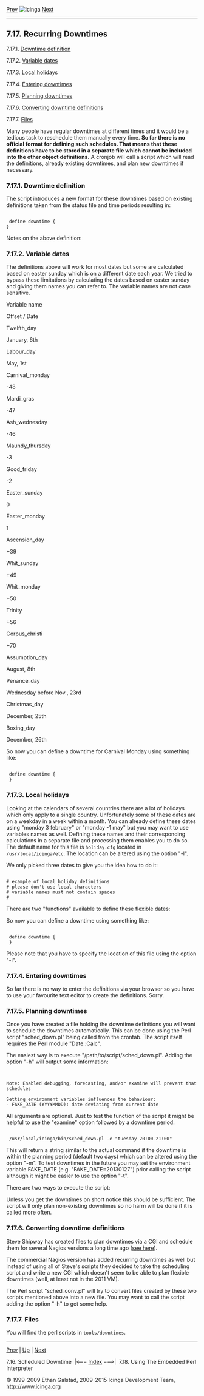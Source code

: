 [Prev](downtime.md) ![Icinga](../images/logofullsize.png "Icinga") [Next](embeddedperl.md)

* * * * *

7.17. Recurring Downtimes
-------------------------

7.17.1. [Downtime definition](recurring_downtimes.md#introduction)

7.17.2. [Variable dates](recurring_downtimes.md#variabledates)

7.17.3. [Local holidays](recurring_downtimes.md#localholidays)

7.17.4. [Entering downtimes](recurring_downtimes.md#enteringdowntimes)

7.17.5. [Planning downtimes](recurring_downtimes.md#planningdowntimes)

7.17.6. [Converting downtime
definitions](recurring_downtimes.md#conversion)

7.17.7. [Files](recurring_downtimes.md#files)

Many people have regular downtimes at different times and it would be a
tedious task to reschedule them manually every time. **So far there is
no official format for defining such schedules. That means that these
definitions have to be stored in a separate file which cannot be
included into the other object definitions.** A cronjob will call a
script which will read the definitions, already existing downtimes, and
plan new downtimes if necessary.

### 7.17.1. Downtime definition

The script introduces a new format for these downtimes based on existing
definitions taken from the status file and time periods resulting in:

<pre><code>
 define downtime {
}
</code></pre>

Notes on the above definition:















### 7.17.2. Variable dates

The definitions above will work for most dates but some are calculated
based on easter sunday which is on a different date each year. We tried
to bypass these limitations by calculating the dates based on easter
sunday and giving them names you can refer to. The variable names are
not case sensitive.

Variable name

Offset / Date

Twelfth\_day

January, 6th

Labour\_day

May, 1st

Carnival\_monday

-48

Mardi\_gras

-47

Ash\_wednesday

-46

Maundy\_thursday

-3

Good\_friday

-2

Easter\_sunday

0

Easter\_monday

1

Ascension\_day

+39

Whit\_sunday

+49

Whit\_monday

+50

Trinity

+56

Corpus\_christi

+70

Assumption\_day

August, 8th

Penance\_day

Wednesday before Nov., 23rd

Christmas\_day

December, 25th

Boxing\_day

December, 26th

So now you can define a downtime for Carnival Monday using something
like:

<pre><code>
 define downtime {
 }
</code></pre>

### 7.17.3. Local holidays

Looking at the calendars of several countries there are a lot of
holidays which only apply to a single country. Unfortunately some of
these dates are on a weekday in a week within a month. You can already
define these dates using "monday 3 february" or "monday -1 may" but you
may want to use variables names as well. Defining these names and their
corresponding calculations in a separate file and processing them
enables you to do so. The default name for this file is
`holiday.cfg` located in `/usr/local/icinga/etc`.
The location can be altered using the option "-l".

We only picked three dates to give you the idea how to do it:

<pre><code>
# example of local holiday definitions
# please don't use local characters
# variable names must not contain spaces
#
</code></pre>

There are two "functions" available to define these flexible dates:






So now you can define a downtime using something like:

<pre><code>
 define downtime {
 }
</code></pre>

Please note that you have to specify the location of this file using the
option "-l".

### 7.17.4. Entering downtimes

So far there is no way to enter the definitions via your browser so you
have to use your favourite text editor to create the definitions. Sorry.

### 7.17.5. Planning downtimes

Once you have created a file holding the downtime definitions you will
want to schedule the downtimes automatically. This can be done using the
Perl script "sched\_down.pl" being called from the crontab. The script
itself requires the Perl module "Date::Calc".

The easiest way is to execute "/path/to/script/sched\_down.pl". Adding
the option "-h" will output some information:

<pre><code>

Note: Enabled debugging, forecasting, and/or examine will prevent that schedules

Setting environment variables influences the behaviour:
- FAKE_DATE (YYYYMMDD): date deviating from current date
</code></pre>

All arguments are optional. Just to test the function of the script it
might be helpful to use the "examine" option followed by a downtime
period:

<pre><code>
 /usr/local/icinga/bin/sched_down.pl -e "tuesday 20:00-21:00"
</code></pre>

This will return a string similar to the actual command if the downtime
is within the planning period (default two days) which can be altered
using the option "-m". To test downtimes in the future you may set the
environment variable FAKE\_DATE (e.g. "FAKE\_DATE=20130127") prior
calling the script although it might be easier to use the option "-t".

There are two ways to execute the script:











Unless you get the downtimes on short notice this should be sufficient.
The script will only plan non-existing downtimes so no harm will be done
if it is called more often.

### 7.17.6. Converting downtime definitions

Steve Shipway has created files to plan downtimes via a CGI and schedule
them for several Nagios versions a long time ago ([see
here](https://exchange.icinga.org/exchange/downtime_sched%3A+recurring+downtime+scheduler)).

The commercial Nagios version has added recurring downtimes as well but
instead of using all of Steve's scripts they decided to take the
scheduling script and write a new CGI which doesn't seem to be able to
plan flexible downtimes (well, at least not in the 2011 VM).

The Perl script "sched\_conv.pl" will try to convert files created by
these two scripts mentioned above into a new file. You may want to call
the script adding the option "-h" to get some help.

### 7.17.7. Files

You will find the perl scripts in `tools/downtimes`.

* * * * *

[Prev](downtime.md) | [Up](ch07.md) | [Next](embeddedperl.md)

7.16. Scheduled Downtime  |<=== [Index](index.md) ===>|  7.18. Using The Embedded Perl Interpreter

© 1999-2009 Ethan Galstad, 2009-2015 Icinga Development Team,
http://www.icinga.org
